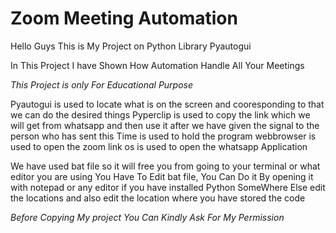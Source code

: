 # Zoom Meeting Automation
Hello Guys 
This is My Project on Python Library Pyautogui

In This Project I have Shown How Automation Handle All Your Meetings

*This Project is only For Educational Purpose*

Pyautogui is used to locate what is on the screen and cooresponding to that we can do the desired things
Pyperclip is used to copy the link which we will get from whatsapp and then use it after we have given the signal to the person who has sent this
Time is used to hold the program 
webbrowser is used to open the zoom link
os is used to open the whatsapp Application

We have used bat file so it will free you from going to your terminal or what editor you are using 
You Have To Edit bat file, You Can Do it By opening it with notepad or any editor if you have installed Python SomeWhere Else  edit the locations and also edit the location where you have stored the code

*Before Copying My project You Can Kindly Ask For My Permission*
